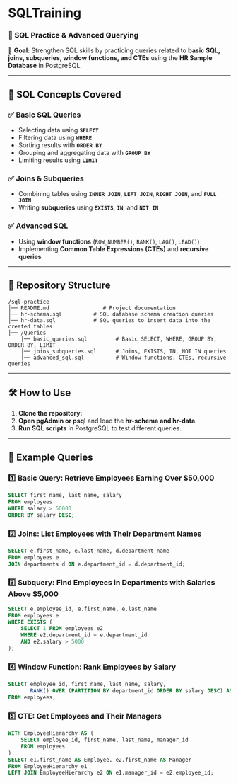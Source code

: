 # SQLTraining

### **📌 SQL Practice & Advanced Querying**  

🚀 **Goal:** Strengthen SQL skills by practicing queries related to **basic SQL, joins, subqueries, window functions, and CTEs** using the **HR Sample Database** in PostgreSQL.

---

## **📝 SQL Concepts Covered**
### ✅ **Basic SQL Queries**
- Selecting data using **`SELECT`**  
- Filtering data using **`WHERE`**  
- Sorting results with **`ORDER BY`**  
- Grouping and aggregating data with **`GROUP BY`**  
- Limiting results using **`LIMIT`**  

### ✅ **Joins & Subqueries**
- Combining tables using **`INNER JOIN`**, **`LEFT JOIN`**, **`RIGHT JOIN`**, and **`FULL JOIN`**  
- Writing **subqueries** using **`EXISTS`**, **`IN`**, and **`NOT IN`**  

### ✅ **Advanced SQL**
- Using **window functions** (`ROW_NUMBER()`, `RANK()`, `LAG()`, `LEAD()`)  
- Implementing **Common Table Expressions (CTEs)** and **recursive queries**  

---

## **📂 Repository Structure**
```
/sql-practice
│── README.md                 # Project documentation
│── hr-schema.sql	       # SQL database schema creation queries
│── hr-data.sql		       # SQL queries to insert data into the created tables
│── /Queries
	│── basic_queries.sql         # Basic SELECT, WHERE, GROUP BY, ORDER BY, LIMIT
	│── joins_subqueries.sql      # Joins, EXISTS, IN, NOT IN queries
	│── advanced_sql.sql          # Window functions, CTEs, recursive queries

```

---

## **🛠️ How to Use**
1. **Clone the repository:**  
2. **Open pgAdmin or psql** and load the **hr-schema and hr-data**.  
3. **Run SQL scripts** in PostgreSQL to test different queries.

---

## **📌 Example Queries**
### **1️⃣ Basic Query: Retrieve Employees Earning Over $50,000**
```sql
SELECT first_name, last_name, salary
FROM employees
WHERE salary > 50000
ORDER BY salary DESC;
```

### **2️⃣ Joins: List Employees with Their Department Names**
```sql
SELECT e.first_name, e.last_name, d.department_name
FROM employees e
JOIN departments d ON e.department_id = d.department_id;
```

### **3️⃣ Subquery: Find Employees in Departments with Salaries Above $5,000**
```sql
SELECT e.employee_id, e.first_name, e.last_name
FROM employees e
WHERE EXISTS (
    SELECT 1 FROM employees e2
    WHERE e2.department_id = e.department_id
    AND e2.salary > 5000
);
```

### **4️⃣ Window Function: Rank Employees by Salary**
```sql
SELECT employee_id, first_name, last_name, salary,
       RANK() OVER (PARTITION BY department_id ORDER BY salary DESC) AS salary_rank
FROM employees;
```

### **5️⃣ CTE: Get Employees and Their Managers**
```sql
WITH EmployeeHierarchy AS (
    SELECT employee_id, first_name, last_name, manager_id
    FROM employees
)
SELECT e1.first_name AS Employee, e2.first_name AS Manager
FROM EmployeeHierarchy e1
LEFT JOIN EmployeeHierarchy e2 ON e1.manager_id = e2.employee_id;
```
